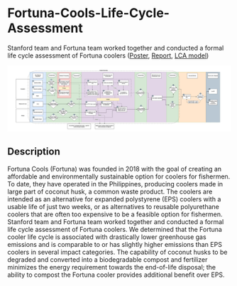 # Fortuna-Cools-Life-Cycle-Assessment
Stanford team and Fortuna team worked together and conducted a formal life cycle assessment of Fortuna coolers ([Poster](https://github.com/J-i-n-p-u/Fortuna-Cools-Life-Cycle-Assessment/blob/main/Poster.pdf), [Report](https://github.com/J-i-n-p-u/Fortuna-Cools-Life-Cycle-Assessment/blob/main/Fortuna%20Cools%20Life%20Cycle%20Assessment%20Report.pdf), [LCA model](https://github.com/J-i-n-p-u/Fortuna-Cools-Life-Cycle-Assessment/raw/main/LCA%20Model.xlsx))

<img src='lca.png' />

## Description
Fortuna Cools (Fortuna) was founded in 2018 with the goal of creating an affordable and environmentally sustainable option for coolers for fishermen. To date, they have operated in the Philippines, producing coolers made in large part of coconut husk, a common waste product. The coolers are intended as an alternative for expanded polystyrene (EPS) coolers with a usable life of just two weeks, or as alternatives to reusable polyurethane coolers that are often too expensive to be a feasible option for fishermen. Stanford team and Fortuna team worked together and conducted a formal life cycle assessment of Fortuna coolers. We determined that the Fortuna cooler life cycle is associated with drastically lower greenhouse gas emissions and is comparable to or has slightly higher emissions than EPS coolers in several impact categories. The capability of coconut husks to be degraded and converted into a biodegradable compost and fertilizer minimizes the energy requirement towards the end-of-life disposal; the ability to compost the Fortuna cooler provides additional benefit over EPS.
